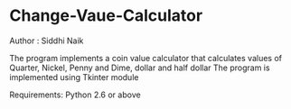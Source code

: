 # Change-Vaue-Calculator

Author : Siddhi Naik

The program implements a coin value calculator that calculates values of Quarter, Nickel, Penny and Dime, dollar and half dollar
The program is implemented  using Tkinter module



Requirements:
Python 2.6 or above


